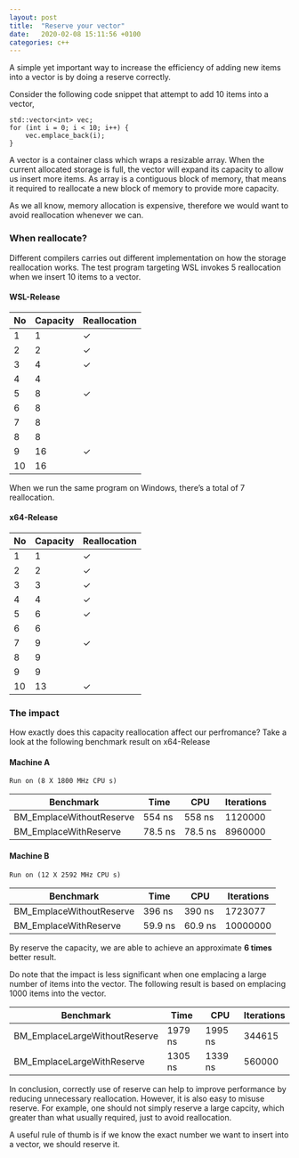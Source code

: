 ```yaml
---
layout: post
title:  "Reserve your vector"
date:   2020-02-08 15:11:56 +0100
categories: c++
---
```


A simple yet important way to increase the efficiency of adding new items into a vector is by doing a reserve correctly.

Consider the following code snippet that attempt to add 10 items into a vector,
```
std::vector<int> vec;
for (int i = 0; i < 10; i++) {
    vec.emplace_back(i);
}
```

A vector is a container class which wraps a resizable array. When the current allocated storage is full, the vector will expand its capacity to allow us insert more items. As array is a contiguous block of memory, that means it required to reallocate a new block of memory to provide more capacity.

As we all know, memory allocation is expensive, therefore we would want to avoid reallocation whenever we can.

### When reallocate?
Different compilers carries out different implementation on how the storage reallocation works. The test program targeting WSL invokes 5 reallocation when we insert 10 items to a vector.

#### WSL-Release

| No | Capacity | Reallocation |
| --- | --- | --- |
| 1 | 1 | ✓ |
| 2 | 2 | ✓ |
| 3 | 4 | ✓ |
| 4 | 4 ||
| 5 | 8 | ✓ |
| 6 | 8 ||
| 7 | 8 ||
| 8 | 8 ||
| 9 | 16 | ✓ |
| 10 | 16 ||

When we run the same program on Windows, there’s a total of 7 reallocation.

#### x64-Release

| No | Capacity | Reallocation |
| --- | --- | --- |
| 1 | 1 | ✓ |
| 2 | 2 | ✓ |
| 3 | 3 | ✓ |
| 4 | 4 | ✓ |
| 5 | 6 | ✓ |
| 6 | 6 ||
| 7 | 9 | ✓ |
| 8 | 9 ||
| 9 | 9 ||
| 10 | 13 | ✓ |

### The impact
How exactly does this capacity reallocation affect our perfromance? Take a look at the following benchmark result on x64-Release

#### Machine A
```
Run on (8 X 1800 MHz CPU s)
```

| Benchmark | Time | CPU | Iterations |
| --- | --- | --- | --- |
| BM_EmplaceWithoutReserve | 554 ns | 558 ns | 1120000 |
| BM_EmplaceWithReserve | 78.5 ns | 78.5 ns | 8960000 |

#### Machine B
```
Run on (12 X 2592 MHz CPU s)
```

| Benchmark | Time | CPU | Iterations |
| --- | --- | --- | --- |
| BM_EmplaceWithoutReserve | 396 ns | 390 ns | 1723077 |
| BM_EmplaceWithReserve | 59.9 ns | 60.9 ns | 10000000 |

By reserve the capacity, we are able to achieve an approximate **6 times** better result.

Do note that the impact is less significant when one emplacing a large number of items into the vector. The following result is based on emplacing 1000 items into the vector.

| Benchmark | Time | CPU | Iterations |
| --- | --- | --- | --- |
| BM_EmplaceLargeWithoutReserve | 1979 ns | 1995 ns | 344615 |
| BM_EmplaceLargeWithReserve | 1305 ns | 1339 ns | 560000 |

In conclusion, correctly use of reserve can help to improve performance by reducing unnecessary reallocation. However, it is also easy to misuse reserve. For example, one should not simply reserve a large capcity, which greater than what usually required, just to avoid reallocation.

A useful rule of thumb is if we know the exact number we want to insert into a vector, we should reserve it.
